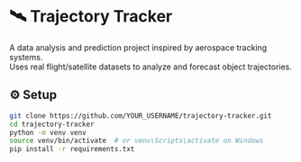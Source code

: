 # 🛰️ Trajectory Tracker

A data analysis and prediction project inspired by aerospace tracking systems.  
Uses real flight/satellite datasets to analyze and forecast object trajectories.

## ⚙️ Setup
```bash
git clone https://github.com/YOUR_USERNAME/trajectory-tracker.git
cd trajectory-tracker
python -m venv venv
source venv/bin/activate  # or venv\Scripts\activate on Windows
pip install -r requirements.txt
